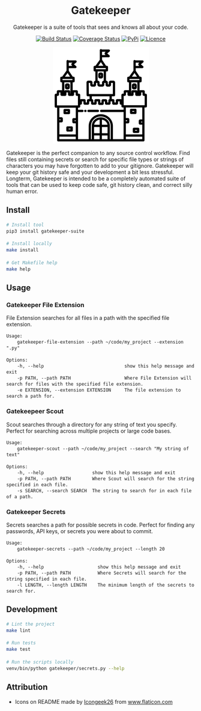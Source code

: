 <div align="center">

# Gatekeeper

Gatekeeper is a suite of tools that sees and knows all about your code.

[![Build Status](https://travis-ci.com/Justintime50/gatekeeper.svg?branch=master)](https://travis-ci.com/Justintime50/gatekeeper)
[![Coverage Status](https://coveralls.io/repos/github/Justintime50/gatekeeper/badge.svg?branch=master)](https://coveralls.io/github/Justintime50/gatekeeper?branch=master)
[![PyPi](https://img.shields.io/pypi/v/gatekeeper-suite)](https://pypi.org/project/gatekeeper-suite/)
[![Licence](https://img.shields.io/github/license/justintime50/gatekeeper)](LICENSE)

<img src="assets/showcase.png" alt="Showcase">

</div>

Gatekeeper is the perfect companion to any source control workflow. Find files still containing secrets or search for specific file types or strings of characters you may have forgotten to add to your gitignore. Gatekeeper will keep your git history safe and your development a bit less stressful. Longterm, Gatekeeper is intended to be a completely automated suite of tools that can be used to keep code safe, git history clean, and correct silly human error.

## Install

```bash
# Install tool
pip3 install gatekeeper-suite

# Install locally
make install

# Get Makefile help
make help
```

## Usage

### Gatekeeper File Extension

File Extension searches for all files in a path with the specified file extension.

```
Usage:
    gatekeeper-file-extension --path ~/code/my_project --extension ".py"

Options:
    -h, --help                              show this help message and exit
    -p PATH, --path PATH                    Where File Extension will search for files with the specified file extension.
    -e EXTENSION, --extension EXTENSION     The file extension to search a path for.
```

### Gatekeepeer Scout

Scout searches through a directory for any string of text you specify. Perfect for searching across multiple projects or large code bases.

```
Usage:
    gatekeeper-scout --path ~/code/my_project --search "My string of text"

Options:
    -h, --help                  show this help message and exit
    -p PATH, --path PATH        Where Scout will search for the string specified in each file.
    -s SEARCH, --search SEARCH  The string to search for in each file of a path.
```

### Gatekeeper Secrets

Secrets searches a path for possible secrets in code. Perfect for finding any passwords, API keys, or secrets you were about to commit.

```
Usage:
    gatekeeper-secrets --path ~/code/my_project --length 20

Options:
    -h, --help                    show this help message and exit
    -p PATH, --path PATH          Where Secrets will search for the string specified in each file.
    -l LENGTH, --length LENGTH    The minimum length of the secrets to search for.
```

## Development

```bash
# Lint the project
make lint

# Run tests
make test

# Run the scripts locally
venv/bin/python gatekeeper/secrets.py --help
```

## Attribution

* Icons on README made by <a href="https://www.flaticon.com/free-icon/castle_3125375" title="Icongeek26">Icongeek26</a> from <a href="https://www.flaticon.com/" title="Flaticon"> www.flaticon.com</a>
